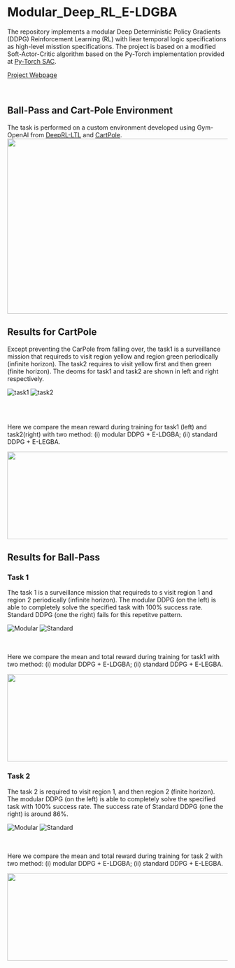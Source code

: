 # Modular_Deep_RL_E-LDGBA

The repository implements a modular Deep Deterministic Policy Gradients (DDPG) Reinforcement Learning (RL) with liear temporal logic specifications as high-level misstion specifications.  The project is based on a modified Soft-Actor-Critic algorithm based on the Py-Torch implementation provided at [Py-Torch SAC](https://github.com/pranz24/pytorch-soft-actor-critic).

[Project Webpage](https://github.com/mingyucai/Modular_Deep_RL/)

<br>

## Ball-Pass and Cart-Pole Environment
The task is performed on a custom environment developed using Gym-OpenAI from [DeepRL-LTL](https://github.com/RickyMexx/DeepRL-LTL) and [CartPole](https://gym.openai.com/envs/CartPole-v0/). 
<img src="https://github.com/mingyucai/Modular_Deep_RL_E-LDGBA/blob/main/Images/Ball-Pass%20and%20CartPole_environment.jpg" width="800" height="400" >
<br>

## Results for CartPole

Except preventing the CarPole from falling over, the task1 is a surveillance mission that requireds to visit  region yellow and region green periodically (infinite horizon). The task2 requires to visit yellow first and then green (finite horizon). The deoms for task1 and task2 are shown in left and right respectively.



![task1](/Images/Task1_CartPole.gif)
![task2](/Images/Task2_CartPole.gif)


<br><br>

Here we compare the mean reward during training for task1 (left) and task2(right) with two method: (i) modular DDPG + E-LDGBA; (ii) standard DDPG + E-LEGBA.

<img src="https://github.com/mingyucai/Modular_Deep_RL_E-LDGBA/blob/main/Images/task_CartPole.jpg" width="600" height="200" >



<br>



## Results for Ball-Pass

### Task 1
The task 1 is a surveillance mission that requireds to s visit region 1 and region 2 periodically (infinite horizon). The modular DDPG (on the left) is able to completely solve the specified task with 100% success rate. Standard DDPG (one the right) fails for this repetitve pattern. 

![Modular](/Images/Task1_modular.gif)
![Standard](/Images/Task1_standard.gif)


<br><br>
Here we compare the mean and total reward during training for task1 with two method: (i) modular DDPG + E-LDGBA; (ii) standard DDPG + E-LEGBA.

<img src="https://github.com/mingyucai/Modular_Deep_RL_E-LDGBA/blob/main/Images/Task1_reward_.jpg" width="600" height="200" >




<br>

### Task 2
The task 2 is required to visit region 1, and then region 2 (finite horizon). The modular DDPG (on the left) is able to completely solve the specified task with 100% success rate. The success rate of Standard DDPG (one the right) is around 86%. 

![Modular](/Images/Tas2_modular.gif)
![Standard](/Images/Task2_standard.gif)


<br><br>
Here we compare the mean and total reward during training for task 2 with two method: (i) modular DDPG + E-LDGBA; (ii) standard DDPG + E-LEGBA.

<img src="https://github.com/mingyucai/Modular_Deep_RL_E-LDGBA/blob/main/Images/Task2_reward.jpg" width="600" height="200" >




<br>
